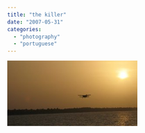 ```yaml
---
title: "the killer"
date: "2007-05-31"
categories: 
  - "photography"
  - "portuguese"
---
```


[![](images/the-killer-300x151.jpg)](https://renatoalvestorres.net/wp-content/uploads/2007/05/the-killer.jpg)
